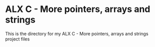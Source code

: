 # ALX C - More pointers, arrays and strings

This is the directory for my ALX C - More pointers, arrays and strings project files

